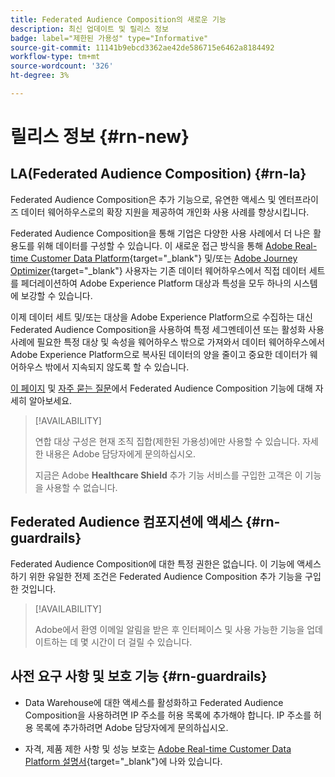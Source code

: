 ```yaml
---
title: Federated Audience Composition의 새로운 기능
description: 최신 업데이트 및 릴리스 정보
badge: label="제한된 가용성" type="Informative"
source-git-commit: 11141b9ebcd3362ae42de586715e6462a8184492
workflow-type: tm+mt
source-wordcount: '326'
ht-degree: 3%

---
```



# 릴리스 정보 {#rn-new}

## LA(Federated Audience Composition) {#rn-la}

Federated Audience Composition은 추가 기능으로, 유연한 액세스 및 엔터프라이즈 데이터 웨어하우스로의 확장 지원을 제공하여 개인화 사용 사례를 향상시킵니다.

Federated Audience Composition을 통해 기업은 다양한 사용 사례에서 더 나은 활용도를 위해 데이터를 구성할 수 있습니다. 이 새로운 접근 방식을 통해 [Adobe Real-time Customer Data Platform](https://experienceleague.adobe.com/en/docs/experience-platform/segmentation/home){target="_blank"} 및/또는 [Adobe Journey Optimizer](https://experienceleague.adobe.com/ko/docs/journey-optimizer/using/ajo-home){target="_blank"} 사용자는 기존 데이터 웨어하우스에서 직접 데이터 세트를 페더레이션하여 Adobe Experience Platform 대상과 특성을 모두 하나의 시스템에 보강할 수 있습니다.

이제 데이터 세트 및/또는 대상을 Adobe Experience Platform으로 수집하는 대신 Federated Audience Composition을 사용하여 특정 세그멘테이션 또는 활성화 사용 사례에 필요한 특정 대상 및 속성을 웨어하우스 밖으로 가져와서 데이터 웨어하우스에서 Adobe Experience Platform으로 복사된 데이터의 양을 줄이고 중요한 데이터가 웨어하우스 밖에서 지속되지 않도록 할 수 있습니다.

[이 페이지](get-started.md) 및 [자주 묻는 질문](get-started.md#faq)에서 Federated Audience Composition 기능에 대해 자세히 알아보세요.

>[!AVAILABILITY]
>
>연합 대상 구성은 현재 조직 집합(제한된 가용성)에만 사용할 수 있습니다. 자세한 내용은 Adobe 담당자에게 문의하십시오.
>
>지금은 Adobe **Healthcare Shield** 추가 기능 서비스를 구입한 고객은 이 기능을 사용할 수 없습니다.

## Federated Audience 컴포지션에 액세스 {#rn-guardrails}

Federated Audience Composition에 대한 특정 권한은 없습니다. 이 기능에 액세스하기 위한 유일한 전제 조건은 Federated Audience Composition 추가 기능을 구입한 것입니다.

>[!AVAILABILITY]
>
>Adobe에서 환영 이메일 알림을 받은 후 인터페이스 및 사용 가능한 기능을 업데이트하는 데 몇 시간이 더 걸릴 수 있습니다.
>

## 사전 요구 사항 및 보호 기능 {#rn-guardrails}

* Data Warehouse에 대한 액세스를 활성화하고 Federated Audience Composition을 사용하려면 IP 주소를 허용 목록에 추가해야 합니다. IP 주소를 허용 목록에 추가하려면 Adobe 담당자에게 문의하십시오.

* 자격, 제품 제한 사항 및 성능 보호는 [Adobe Real-time Customer Data Platform 설명서](https://experienceleague.adobe.com/en/docs/experience-platform/profile/guardrails){target="_blank"}에 나와 있습니다.
